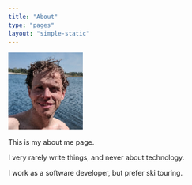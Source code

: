 ```yaml
---
title: "About"
type: "pages"
layout: "simple-static"
---
```


<img style="max-width: 30%; width: auto; height: auto;" src="/images/headshot_pixelized.png" alt="headshot">

This is my about me page.

I very rarely write things, and never about technology.

I work as a software developer, but prefer ski touring.
